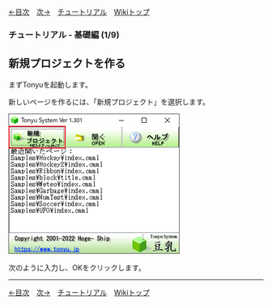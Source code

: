 
[←目次](./tutorial.md)&emsp;[次→](./tr-basic02.md)&emsp;[チュートリアル](./tutorial.md)&emsp;[Wikiトップ](./)

<title>チュートリアル - 基礎編 (1/9) - 新規プロジェクトを作る</title>

### チュートリアル - 基礎編 (1/9)
## 新規プロジェクトを作る

まずTonyuを起動します。

新しいページを作るには、「新規プロジェクト」を選択します。

![tonyu-all.png](./img/tonyu-all.png)

次のように入力し、OKをクリックします。

***

[←目次](./tutorial.md)&emsp;[次→](./tr-basic02.md)&emsp;[チュートリアル](./tutorial.md)&emsp;[Wikiトップ](./)
